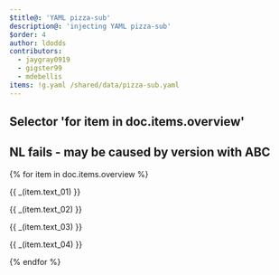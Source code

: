 ```yaml
---
$title@: 'YAML pizza-sub'
description@: 'injecting YAML pizza-sub'
$order: 4
author: ldodds
contributors:
  - jaygray0919
  - gigster99
  - mdebellis
items: !g.yaml /shared/data/pizza-sub.yaml
---
```


## Selector 'for item in doc.items.overview'

## NL fails - may be caused by version with ABC

{% for item in doc.items.overview %}
<div class="">
  <p class="">{{ _(item.text_01) }}</p>
  <p class="">{{ _(item.text_02) }}</p>
  <p class="">{{ _(item.text_03) }}</p>
  <p class="">{{ _(item.text_04) }}</p>
</div>
{% endfor %}


